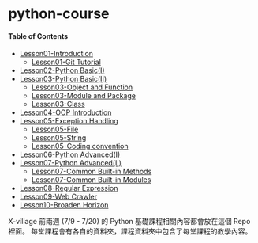 # python-course

#### Table of Contents
* [Lesson01-Introduction](http://nbviewer.jupyter.org/github/x-village/python-course/blob/master/Lesson01-Introduction/tutorial.ipynb)
    * [Lesson01-Git Tutorial](http://nbviewer.jupyter.org/github/x-village/python-course/blob/master/Lesson01-Introduction/Lesson01-Git%20Tutorial.ipynb)
* [Lesson02-Python Basic(I)](http://nbviewer.jupyter.org/github/x-village/python-course/blob/master/Lesson02-Python%20Basic%28I%29/tutorial.ipynb)
* [Lesson03-Python Basic(II)](http://nbviewer.jupyter.org/github/x-village/python-course/tree/master/Lesson03-Python%20Basic%28II%29/)
    * [Lesson03-Object and Function](http://nbviewer.jupyter.org/github/x-village/python-course/blob/master/Lesson03-Python%20Basic%28II%29/Lesson03-Object_and_%20Function.ipynb)
    * [Lesson03-Module and Package](http://nbviewer.jupyter.org/github/x-village/python-course/blob/master/Lesson03-Python%20Basic%28II%29/Lesson03-Module%20and%20Package.ipynb)
    * [Lesson03-Class](http://nbviewer.jupyter.org/github/x-village/python-course/blob/master/Lesson03-Python%20Basic%28II%29/Lesson03-Class.ipynb)
* [Lesson04-OOP Introduction](http://nbviewer.jupyter.org/github/x-village/python-course/blob/master/Lesson04-OOP%20Introduction/tutorial.ipynb)
* [Lesson05-Exception Handling](http://nbviewer.jupyter.org/github/x-village/python-course/blob/master/Lesson05-Exception%20Handling/tutorial.ipynb)
    * [Lesson05-File](http://nbviewer.jupyter.org/github/x-village/python-course/blob/master/Lesson05-Exception%20Handling/Lesson05-File.ipynb)
    * [Lesson05-String](http://nbviewer.jupyter.org/github/x-village/python-course/blob/master/Lesson05-Exception%20Handling/Lesson05-String.ipynb)
    * [Lesson05-Coding convention](http://nbviewer.jupyter.org/github/x-village/python-course/blob/master/Lesson05-Exception%20Handling/Lesson05-Coding%20Convention.ipynb)
* [Lesson06-Python Advanced(I)](http://nbviewer.jupyter.org/github/x-village/python-course/blob/master/Lesson06-Python%20Advanced%28I%29/tutorial.ipynb)
* [Lesson07-Python Advanced(II)](http://nbviewer.jupyter.org/github/x-village/python-course/blob/master/Lesson07-Python%20Advanced%28II%29/tutorial.ipynb)
    * [Lesson07-Common Built-in Methods](http://nbviewer.jupyter.org/github/x-village/python-course/blob/master/Lesson07-Python%20Advanced%28II%29/Lesson07-Common%20Built-in%20Methods-tutorial.ipynb)
    * [Lesson07-Common Built-in Modules](http://nbviewer.jupyter.org/github/x-village/python-course/blob/master/Lesson07-Python%20Advanced%28II%29/Lesson07-Common%20Built-in%20Modules-tutorial.ipynb)
* [Lesson08-Regular Expression](http://nbviewer.jupyter.org/github/x-village/python-course/blob/master/Lesson08-Regular%20Expression/tutorial.ipynb)
* [Lesson09-Web Crawler](http://nbviewer.jupyter.org/github/x-village/python-course/blob/master/Lesson09-Web%20Crawler/tutorial.ipynb)
* [Lesson10-Broaden Horizon](https://github.com/x-village/python-course/blob/master/Lesson10-Broaden%20Horizon/tutorial.ipynb)


X-village 前兩週 (7/9 - 7/20) 的 Python 基礎課程相關內容都會放在這個 Repo 裡面。
每堂課程會有各自的資料夾，課程資料夾中包含了每堂課程的教學內容。
